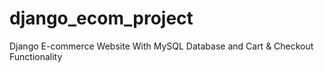 # django_ecom_project
Django E-commerce Website With MySQL Database and Cart &amp; Checkout  Functionality 
